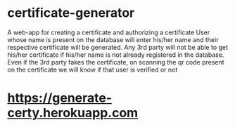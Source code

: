 # certificate-generator
A web-app for creating a certificate and authorizing a certificate
User whose name is present on the database will enter his/her name and their respective certificate will be generated.
Any 3rd party will not be able to get his/her certificate if his/her name is not already registered in the database.
Even if the 3rd party fakes the certificate, on scanning the qr code present on the certificate we will know if that user is verified or not
# https://generate-certy.herokuapp.com
